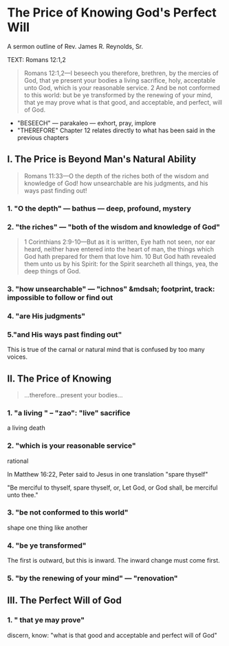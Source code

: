 # The Price of Knowing God&apos;s Perfect Will

A sermon outline of Rev. James R. Reynolds, Sr.

TEXT: Romans 12:1,2

> Romans 12:1,2&mdash;I beseech you therefore, brethren, by the mercies of God, that ye present your bodies a living sacrifice, holy, acceptable unto God, which is your reasonable service. 2 And be not conformed to this world: but be ye transformed by the renewing of your mind, that ye may prove what is that good, and acceptable, and perfect, will of God.

- &quot;BESEECH&quot; &mdash; parakaleo &mdash; exhort, pray, implore
- &quot;THEREFORE&quot; Chapter 12 relates directly to what has been said in the previous chapters

## I. The Price is Beyond Man&apos;s Natural Ability

> Romans 11:33&mdash;O the depth of the riches both of the wisdom and knowledge of God! how unsearchable are his judgments, and his ways past finding out!

### 1. &quot;O the depth&quot; &mdash; bathus &mdash; deep, profound, mystery

### 2. &quot;the riches&quot; &mdash; &quot;both of the wisdom and knowledge of God&quot;

> 1 Corinthians 2:9-10&mdash;But as it is written, Eye hath not seen, nor ear heard, neither have entered into the heart of man, the things which God hath prepared for them that love him. 10 But God hath revealed them unto us by his Spirit: for the Spirit searcheth all things, yea, the deep things of God.

### 3. &quot;how unsearchable&quot; &mdash; &quot;ichnos&quot; &mdsah; footprint, track: impossible to follow or find out

### 4. &quot;are His judgments&quot;

### 5.&quot;and His ways past finding out&quot;

This is true of the carnal or natural mind that is confused by too many voices.

## II. The Price of Knowing

> &hellip;therefore&hellip;present your bodies&hellip;

### 1. &quot;a living &quot; &ndash;  &quot;zao&quot;: &quot;live&quot; sacrifice

a living death

### 2. &quot;which is your reasonable service&quot;

rational

In Matthew 16:22, Peter said to Jesus in one translation &quot;spare thyself&quot;

"Be merciful to thyself, spare thyself, or, Let God, or God shall, be merciful unto thee."

### 3. &quot;be not conformed to this world&quot;

shape one thing like another

### 4. &quot;be ye transformed&quot;

The first is outward, but this is inward. The inward change must come first.

### 5. &quot;by the renewing of your mind&quot; &mdash; &quot;renovation&quot;

## III. The Perfect Will of God

### 1. &quot; that ye may prove&quot;

discern, know: &quot;what is that good and acceptable and perfect will of God&quot;

